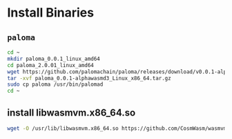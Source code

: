 # Install Binaries

## `paloma`

```bash
cd ~
mkdir paloma_0.0.1_linux_amd64
cd paloma_2.0.01_linux_amd64
wget https://github.com/palomachain/paloma/releases/download/v0.0.1-alphawasmd3/paloma_0.0.1-alphawasmd3_Linux_x86_64.tar.gz
tar -xvf paloma_0.0.1-alphawasmd3_Linux_x86_64.tar.gz
sudo cp paloma /usr/bin/palomad
cd ~
```

## install libwasmvm.x86_64.so

```bash
wget -O /usr/lib/libwasmvm.x86_64.so https://github.com/CosmWasm/wasmvm/raw/main/api/libwasmvm.x86_64.so
```
